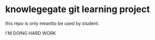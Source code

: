 # knowlegegate git learning project
this repo is only meantto be used by student.

I'M DOING HARD WORK